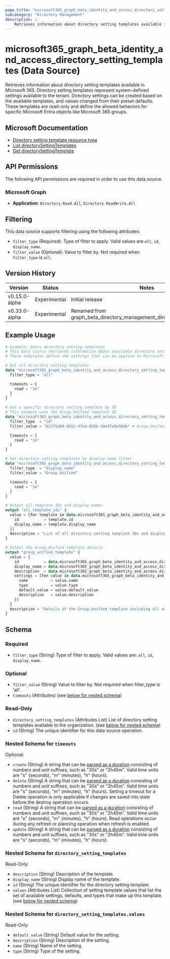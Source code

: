```yaml
---
page_title: "microsoft365_graph_beta_identity_and_access_directory_setting_templates Data Source - terraform-provider-microsoft365"
subcategory: "Directory Management"
description: |-
    Retrieves information about directory setting templates available in Microsoft 365. Directory setting templates represent system-defined settings available to the tenant. Directory settings can be created based on the available templates, and values changed from their preset defaults. These templates are read-only and define the allowed behaviors for specific Microsoft Entra objects like Microsoft 365 groups.
---
```


# microsoft365_graph_beta_identity_and_access_directory_setting_templates (Data Source)

Retrieves information about directory setting templates available in Microsoft 365. Directory setting templates represent system-defined settings available to the tenant. Directory settings can be created based on the available templates, and values changed from their preset defaults. These templates are read-only and define the allowed behaviors for specific Microsoft Entra objects like Microsoft 365 groups.

## Microsoft Documentation

- [Directory setting template resource type](https://learn.microsoft.com/en-us/graph/api/resources/directorysettingtemplate?view=graph-rest-beta)
- [List directorySettingTemplates](https://learn.microsoft.com/en-us/graph/api/directorysettingtemplate-list?view=graph-rest-beta)
- [Get directorySettingTemplate](https://learn.microsoft.com/en-us/graph/api/directorysettingtemplate-get?view=graph-rest-beta)

## API Permissions

The following API permissions are required in order to use this data source.

### Microsoft Graph

- **Application**: `Directory.Read.All`, `Directory.ReadWrite.All`

## Filtering

This data source supports filtering using the following attributes:

- `filter_type` (Required): Type of filter to apply. Valid values are `all`, `id`, `display_name`.
- `filter_value` (Optional): Value to filter by. Not required when `filter_type` is `all`.

## Version History

| Version | Status | Notes |
|---------|--------|-------|
| v0.15.0-alpha | Experimental | Initial release |
| v0.33.0-alpha | Experimental | Renamed from graph_beta_directory_management_directory_setting_templates |

## Example Usage

```terraform
# Example: Query directory setting templates
# This data source retrieves information about available directory setting templates in Microsoft 365
# These templates define the settings that can be applied to Microsoft 365 groups and other resources

# Get all directory setting templates
data "microsoft365_graph_beta_identity_and_access_directory_setting_templates" "all" {
  filter_type = "all"

  timeouts = {
    read = "1m"
  }
}

# Get a specific directory setting template by ID
# This example uses the Group.Unified template ID
data "microsoft365_graph_beta_identity_and_access_directory_setting_templates" "group_unified" {
  filter_type  = "id"
  filter_value = "62375ab9-6b52-47ed-826b-58e47e0e304b" # Group.Unified template ID

  timeouts = {
    read = "1m"
  }
}

# Get directory setting templates by display name filter
data "microsoft365_graph_beta_identity_and_access_directory_setting_templates" "group_templates" {
  filter_type  = "display_name"
  filter_value = "Group.Unified"

  timeouts = {
    read = "1m"
  }
}

# Output all template IDs and display names
output "all_template_ids" {
  value = [for template in data.microsoft365_graph_beta_identity_and_access_directory_setting_templates.all.directory_setting_templates : {
    id           = template.id
    display_name = template.display_name
  }]
  description = "List of all directory setting template IDs and display names"
}

# Output the Group.Unified template details
output "group_unified_template" {
  value = {
    id           = data.microsoft365_graph_beta_identity_and_access_directory_setting_templates.group_unified.directory_setting_templates[0].id
    display_name = data.microsoft365_graph_beta_identity_and_access_directory_setting_templates.group_unified.directory_setting_templates[0].display_name
    description  = data.microsoft365_graph_beta_identity_and_access_directory_setting_templates.group_unified.directory_setting_templates[0].description
    settings = [for value in data.microsoft365_graph_beta_identity_and_access_directory_setting_templates.group_unified.directory_setting_templates[0].values : {
      name          = value.name
      type          = value.type
      default_value = value.default_value
      description   = value.description
    }]
  }
  description = "Details of the Group.Unified template including all available settings"
}
```

<!-- schema generated by tfplugindocs -->
## Schema

### Required

- `filter_type` (String) Type of filter to apply. Valid values are: `all`, `id`, `display_name`.

### Optional

- `filter_value` (String) Value to filter by. Not required when filter_type is 'all'.
- `timeouts` (Attributes) (see [below for nested schema](#nestedatt--timeouts))

### Read-Only

- `directory_setting_templates` (Attributes List) List of directory setting templates available to the organization. (see [below for nested schema](#nestedatt--directory_setting_templates))
- `id` (String) The unique identifier for this data source operation.

<a id="nestedatt--timeouts"></a>
### Nested Schema for `timeouts`

Optional:

- `create` (String) A string that can be [parsed as a duration](https://pkg.go.dev/time#ParseDuration) consisting of numbers and unit suffixes, such as "30s" or "2h45m". Valid time units are "s" (seconds), "m" (minutes), "h" (hours).
- `delete` (String) A string that can be [parsed as a duration](https://pkg.go.dev/time#ParseDuration) consisting of numbers and unit suffixes, such as "30s" or "2h45m". Valid time units are "s" (seconds), "m" (minutes), "h" (hours). Setting a timeout for a Delete operation is only applicable if changes are saved into state before the destroy operation occurs.
- `read` (String) A string that can be [parsed as a duration](https://pkg.go.dev/time#ParseDuration) consisting of numbers and unit suffixes, such as "30s" or "2h45m". Valid time units are "s" (seconds), "m" (minutes), "h" (hours). Read operations occur during any refresh or planning operation when refresh is enabled.
- `update` (String) A string that can be [parsed as a duration](https://pkg.go.dev/time#ParseDuration) consisting of numbers and unit suffixes, such as "30s" or "2h45m". Valid time units are "s" (seconds), "m" (minutes), "h" (hours).


<a id="nestedatt--directory_setting_templates"></a>
### Nested Schema for `directory_setting_templates`

Read-Only:

- `description` (String) Description of the template.
- `display_name` (String) Display name of the template.
- `id` (String) The unique identifier for the directory setting template.
- `values` (Attributes List) Collection of setting template values that list the set of available settings, defaults, and types that make up this template. (see [below for nested schema](#nestedatt--directory_setting_templates--values))

<a id="nestedatt--directory_setting_templates--values"></a>
### Nested Schema for `directory_setting_templates.values`

Read-Only:

- `default_value` (String) Default value for the setting.
- `description` (String) Description of the setting.
- `name` (String) Name of the setting.
- `type` (String) Type of the setting.
